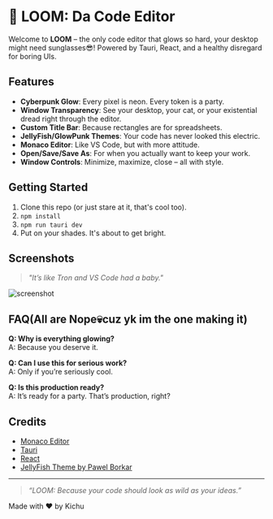 # 🪼 LOOM: Da Code Editor

Welcome to **LOOM** – the only code editor that glows so hard, your desktop might need sunglasses😎! Powered by Tauri, React, and a healthy disregard for boring UIs.

## Features

- **Cyberpunk Glow**: Every pixel is neon. Every token is a party.
- **Window Transparency**: See your desktop, your cat, or your existential dread
right through the editor.
- **Custom Title Bar**: Because rectangles are for spreadsheets.
- **JellyFish/GlowPunk Themes**: Your code has never looked this electric.
- **Monaco Editor**: Like VS Code, but with more attitude.
- **Open/Save/Save As**: For when you actually want to keep your work.
- **Window Controls**: Minimize, maximize, close – all with style.

## Getting Started

1. Clone this repo (or just stare at it, that's cool too).
2. `npm install`
3. `npm run tauri dev`
4. Put on your shades. It's about to get bright.

## Screenshots

> _"It’s like Tron and VS Code had a baby."_

![screenshot](https://i.pinimg.com/originals/18/1d/03/181d03bbce65febebee0cd3d20eaad10.gif)

## FAQ(All are Nope💀cuz yk im the one making it)

**Q: Why is everything glowing?**  
A: Because you deserve it.

**Q: Can I use this for serious work?**  
A: Only if you’re seriously cool.

**Q: Is this production ready?**  
A: It’s ready for a party. That’s production, right?

## Credits

- [Monaco Editor](https://microsoft.github.io/monaco-editor/)
- [Tauri](https://tauri.app/)
- [React](https://react.dev/)
- [JellyFish Theme by Pawel Borkar](https://github.com/pawelborkar/vscode-jellyfish)

---

> _“LOOM: Because your code should look as wild as your ideas.”_

Made with ❤️ by Kichu
